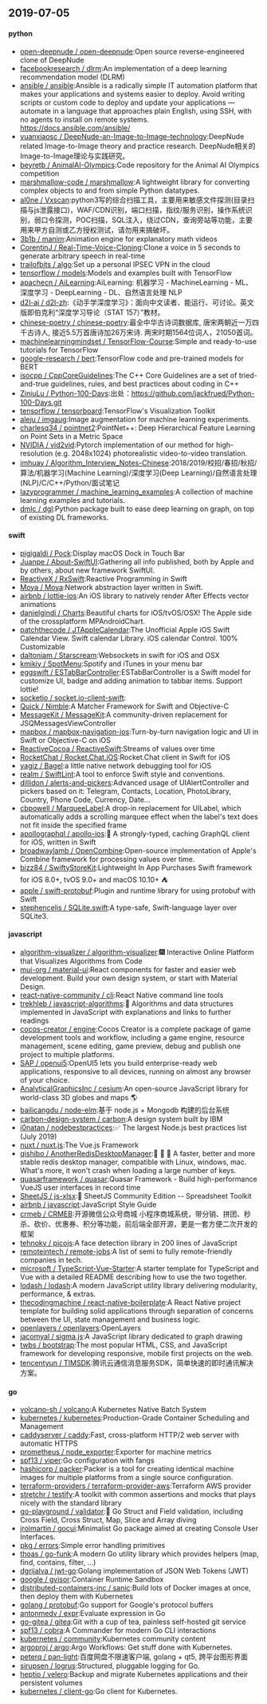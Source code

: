 ## 2019-07-05

#### python
* [open-deepnude / open-deepnude](https://github.com/open-deepnude/open-deepnude):Open source reverse-engineered clone of DeepNude
* [facebookresearch / dlrm](https://github.com/facebookresearch/dlrm):An implementation of a deep learning recommendation model (DLRM)
* [ansible / ansible](https://github.com/ansible/ansible):Ansible is a radically simple IT automation platform that makes your applications and systems easier to deploy. Avoid writing scripts or custom code to deploy and update your applications — automate in a language that approaches plain English, using SSH, with no agents to install on remote systems. https://docs.ansible.com/ansible/
* [yuanxiaosc / DeepNude-an-Image-to-Image-technology](https://github.com/yuanxiaosc/DeepNude-an-Image-to-Image-technology):DeepNude related Image-to-Image theory and practice research. DeepNude相关的Image-to-Image理论与实践研究。
* [beyretb / AnimalAI-Olympics](https://github.com/beyretb/AnimalAI-Olympics):Code repository for the Animal AI Olympics competition
* [marshmallow-code / marshmallow](https://github.com/marshmallow-code/marshmallow):A lightweight library for converting complex objects to and from simple Python datatypes.
* [al0ne / Vxscan](https://github.com/al0ne/Vxscan):python3写的综合扫描工具，主要用来敏感文件探测(目录扫描与js泄露接口)，WAF/CDN识别，端口扫描，指纹/服务识别，操作系统识别，弱口令探测，POC扫描，SQL注入，绕过CDN，查询旁站等功能，主要用来甲方自测或乙方授权测试，请勿用来搞破坏。
* [3b1b / manim](https://github.com/3b1b/manim):Animation engine for explanatory math videos
* [CorentinJ / Real-Time-Voice-Cloning](https://github.com/CorentinJ/Real-Time-Voice-Cloning):Clone a voice in 5 seconds to generate arbitrary speech in real-time
* [trailofbits / algo](https://github.com/trailofbits/algo):Set up a personal IPSEC VPN in the cloud
* [tensorflow / models](https://github.com/tensorflow/models):Models and examples built with TensorFlow
* [apachecn / AiLearning](https://github.com/apachecn/AiLearning):AiLearning: 机器学习 - MachineLearning - ML、深度学习 - DeepLearning - DL、自然语言处理 NLP
* [d2l-ai / d2l-zh](https://github.com/d2l-ai/d2l-zh):《动手学深度学习》：面向中文读者、能运行、可讨论。英文版即伯克利“深度学习导论（STAT 157）”教材。
* [chinese-poetry / chinese-poetry](https://github.com/chinese-poetry/chinese-poetry):最全中华古诗词数据库, 唐宋两朝近一万四千古诗人, 接近5.5万首唐诗加26万宋诗. 两宋时期1564位词人，21050首词。
* [machinelearningmindset / TensorFlow-Course](https://github.com/machinelearningmindset/TensorFlow-Course):Simple and ready-to-use tutorials for TensorFlow
* [google-research / bert](https://github.com/google-research/bert):TensorFlow code and pre-trained models for BERT
* [isocpp / CppCoreGuidelines](https://github.com/isocpp/CppCoreGuidelines):The C++ Core Guidelines are a set of tried-and-true guidelines, rules, and best practices about coding in C++
* [ZiniuLu / Python-100-Days](https://github.com/ZiniuLu/Python-100-Days):出处：https://github.com/jackfrued/Python-100-Days.git
* [tensorflow / tensorboard](https://github.com/tensorflow/tensorboard):TensorFlow's Visualization Toolkit
* [aleju / imgaug](https://github.com/aleju/imgaug):Image augmentation for machine learning experiments.
* [charlesq34 / pointnet2](https://github.com/charlesq34/pointnet2):PointNet++: Deep Hierarchical Feature Learning on Point Sets in a Metric Space
* [NVIDIA / vid2vid](https://github.com/NVIDIA/vid2vid):Pytorch implementation of our method for high-resolution (e.g. 2048x1024) photorealistic video-to-video translation.
* [imhuay / Algorithm_Interview_Notes-Chinese](https://github.com/imhuay/Algorithm_Interview_Notes-Chinese):2018/2019/校招/春招/秋招/算法/机器学习(Machine Learning)/深度学习(Deep Learning)/自然语言处理(NLP)/C/C++/Python/面试笔记
* [lazyprogrammer / machine_learning_examples](https://github.com/lazyprogrammer/machine_learning_examples):A collection of machine learning examples and tutorials.
* [dmlc / dgl](https://github.com/dmlc/dgl):Python package built to ease deep learning on graph, on top of existing DL frameworks.

#### swift
* [pigigaldi / Pock](https://github.com/pigigaldi/Pock):Display macOS Dock in Touch Bar
* [Juanpe / About-SwiftUI](https://github.com/Juanpe/About-SwiftUI):Gathering all info published, both by Apple and by others, about new framework SwiftUI.
* [ReactiveX / RxSwift](https://github.com/ReactiveX/RxSwift):Reactive Programming in Swift
* [Moya / Moya](https://github.com/Moya/Moya):Network abstraction layer written in Swift.
* [airbnb / lottie-ios](https://github.com/airbnb/lottie-ios):An iOS library to natively render After Effects vector animations
* [danielgindi / Charts](https://github.com/danielgindi/Charts):Beautiful charts for iOS/tvOS/OSX! The Apple side of the crossplatform MPAndroidChart.
* [patchthecode / JTAppleCalendar](https://github.com/patchthecode/JTAppleCalendar):The Unofficial Apple iOS Swift Calendar View. Swift calendar Library. iOS calendar Control. 100% Customizable
* [daltoniam / Starscream](https://github.com/daltoniam/Starscream):Websockets in swift for iOS and OSX
* [kmikiy / SpotMenu](https://github.com/kmikiy/SpotMenu):Spotify and iTunes in your menu bar
* [eggswift / ESTabBarController](https://github.com/eggswift/ESTabBarController):ESTabBarController is a Swift model for customize UI, badge and adding animation to tabbar items. Support lottie!
* [socketio / socket.io-client-swift](https://github.com/socketio/socket.io-client-swift):
* [Quick / Nimble](https://github.com/Quick/Nimble):A Matcher Framework for Swift and Objective-C
* [MessageKit / MessageKit](https://github.com/MessageKit/MessageKit):A community-driven replacement for JSQMessagesViewController
* [mapbox / mapbox-navigation-ios](https://github.com/mapbox/mapbox-navigation-ios):Turn-by-turn navigation logic and UI in Swift or Objective-C on iOS
* [ReactiveCocoa / ReactiveSwift](https://github.com/ReactiveCocoa/ReactiveSwift):Streams of values over time
* [RocketChat / Rocket.Chat.iOS](https://github.com/RocketChat/Rocket.Chat.iOS):Rocket.Chat client in Swift for iOS
* [yagiz / Bagel](https://github.com/yagiz/Bagel):a little native network debugging tool for iOS
* [realm / SwiftLint](https://github.com/realm/SwiftLint):A tool to enforce Swift style and conventions.
* [dillidon / alerts-and-pickers](https://github.com/dillidon/alerts-and-pickers):Advanced usage of UIAlertController and pickers based on it: Telegram, Contacts, Location, PhotoLibrary, Country, Phone Code, Currency, Date...
* [cbpowell / MarqueeLabel](https://github.com/cbpowell/MarqueeLabel):A drop-in replacement for UILabel, which automatically adds a scrolling marquee effect when the label's text does not fit inside the specified frame
* [apollographql / apollo-ios](https://github.com/apollographql/apollo-ios):📱
A strongly-typed, caching GraphQL client for iOS, written in Swift
* [broadwaylamb / OpenCombine](https://github.com/broadwaylamb/OpenCombine):Open-source implementation of Apple's Combine framework for processing values over time.
* [bizz84 / SwiftyStoreKit](https://github.com/bizz84/SwiftyStoreKit):Lightweight In App Purchases Swift framework for iOS 8.0+, tvOS 9.0+ and macOS 10.10+ ⛺
* [apple / swift-protobuf](https://github.com/apple/swift-protobuf):Plugin and runtime library for using protobuf with Swift
* [stephencelis / SQLite.swift](https://github.com/stephencelis/SQLite.swift):A type-safe, Swift-language layer over SQLite3.

#### javascript
* [algorithm-visualizer / algorithm-visualizer](https://github.com/algorithm-visualizer/algorithm-visualizer):🎆
Interactive Online Platform that Visualizes Algorithms from Code
* [mui-org / material-ui](https://github.com/mui-org/material-ui):React components for faster and easier web development. Build your own design system, or start with Material Design.
* [react-native-community / cli](https://github.com/react-native-community/cli):React Native command line tools
* [trekhleb / javascript-algorithms](https://github.com/trekhleb/javascript-algorithms):📝
Algorithms and data structures implemented in JavaScript with explanations and links to further readings
* [cocos-creator / engine](https://github.com/cocos-creator/engine):Cocos Creator is a complete package of game development tools and workflow, including a game engine, resource management, scene editing, game preview, debug and publish one project to multiple platforms.
* [SAP / openui5](https://github.com/SAP/openui5):OpenUI5 lets you build enterprise-ready web applications, responsive to all devices, running on almost any browser of your choice.
* [AnalyticalGraphicsInc / cesium](https://github.com/AnalyticalGraphicsInc/cesium):An open-source JavaScript library for world-class 3D globes and maps
🌎
* [bailicangdu / node-elm](https://github.com/bailicangdu/node-elm):基于 node.js + Mongodb 构建的后台系统
* [carbon-design-system / carbon](https://github.com/carbon-design-system/carbon):A design system built by IBM
* [i0natan / nodebestpractices](https://github.com/i0natan/nodebestpractices):✅
The largest Node.js best practices list (July 2019)
* [nuxt / nuxt.js](https://github.com/nuxt/nuxt.js):The Vue.js Framework
* [qishibo / AnotherRedisDesktopManager](https://github.com/qishibo/AnotherRedisDesktopManager):🚀
🚀
🚀
A faster, better and more stable redis desktop manager, compatible with Linux, windows, mac. What's more, it won't crash when loading a large number of keys.
* [quasarframework / quasar](https://github.com/quasarframework/quasar):Quasar Framework - Build high-performance VueJS user interfaces in record time
* [SheetJS / js-xlsx](https://github.com/SheetJS/js-xlsx):📗
SheetJS Community Edition -- Spreadsheet Toolkit
* [airbnb / javascript](https://github.com/airbnb/javascript):JavaScript Style Guide
* [crmeb / CRMEB](https://github.com/crmeb/CRMEB):开源微信公众号商城 小程序商城系统，带分销、拼团、秒杀、砍价、优惠券、积分等功能，前后端全部开源，更是一套方便二次开发的框架
* [tehnokv / picojs](https://github.com/tehnokv/picojs):A face detection library in 200 lines of JavaScript
* [remoteintech / remote-jobs](https://github.com/remoteintech/remote-jobs):A list of semi to fully remote-friendly companies in tech.
* [microsoft / TypeScript-Vue-Starter](https://github.com/microsoft/TypeScript-Vue-Starter):A starter template for TypeScript and Vue with a detailed README describing how to use the two together.
* [lodash / lodash](https://github.com/lodash/lodash):A modern JavaScript utility library delivering modularity, performance, & extras.
* [thecodingmachine / react-native-boilerplate](https://github.com/thecodingmachine/react-native-boilerplate):A React Native project template for building solid applications through separation of concerns between the UI, state management and business logic.
* [openlayers / openlayers](https://github.com/openlayers/openlayers):OpenLayers
* [jacomyal / sigma.js](https://github.com/jacomyal/sigma.js):A JavaScript library dedicated to graph drawing
* [twbs / bootstrap](https://github.com/twbs/bootstrap):The most popular HTML, CSS, and JavaScript framework for developing responsive, mobile first projects on the web.
* [tencentyun / TIMSDK](https://github.com/tencentyun/TIMSDK):腾讯云通信消息服务SDK，简单快速的即时通讯解决方案。

#### go
* [volcano-sh / volcano](https://github.com/volcano-sh/volcano):A Kubernetes Native Batch System
* [kubernetes / kubernetes](https://github.com/kubernetes/kubernetes):Production-Grade Container Scheduling and Management
* [caddyserver / caddy](https://github.com/caddyserver/caddy):Fast, cross-platform HTTP/2 web server with automatic HTTPS
* [prometheus / node_exporter](https://github.com/prometheus/node_exporter):Exporter for machine metrics
* [spf13 / viper](https://github.com/spf13/viper):Go configuration with fangs
* [hashicorp / packer](https://github.com/hashicorp/packer):Packer is a tool for creating identical machine images for multiple platforms from a single source configuration.
* [terraform-providers / terraform-provider-aws](https://github.com/terraform-providers/terraform-provider-aws):Terraform AWS provider
* [stretchr / testify](https://github.com/stretchr/testify):A toolkit with common assertions and mocks that plays nicely with the standard library
* [go-playground / validator](https://github.com/go-playground/validator):💯
Go Struct and Field validation, including Cross Field, Cross Struct, Map, Slice and Array diving
* [jroimartin / gocui](https://github.com/jroimartin/gocui):Minimalist Go package aimed at creating Console User Interfaces.
* [pkg / errors](https://github.com/pkg/errors):Simple error handling primitives
* [thoas / go-funk](https://github.com/thoas/go-funk):A modern Go utility library which provides helpers (map, find, contains, filter, ...)
* [dgrijalva / jwt-go](https://github.com/dgrijalva/jwt-go):Golang implementation of JSON Web Tokens (JWT)
* [google / gvisor](https://github.com/google/gvisor):Container Runtime Sandbox
* [distributed-containers-inc / sanic](https://github.com/distributed-containers-inc/sanic):Build lots of Docker images at once, then deploy them with Kubernetes
* [golang / protobuf](https://github.com/golang/protobuf):Go support for Google's protocol buffers
* [antonmedv / expr](https://github.com/antonmedv/expr):Evaluate expression in Go
* [go-gitea / gitea](https://github.com/go-gitea/gitea):Git with a cup of tea, painless self-hosted git service
* [spf13 / cobra](https://github.com/spf13/cobra):A Commander for modern Go CLI interactions
* [kubernetes / community](https://github.com/kubernetes/community):Kubernetes community content
* [argoproj / argo](https://github.com/argoproj/argo):Argo Workflows: Get stuff done with Kubernetes.
* [peterq / pan-light](https://github.com/peterq/pan-light):百度网盘不限速客户端, golang + qt5, 跨平台图形界面
* [sirupsen / logrus](https://github.com/sirupsen/logrus):Structured, pluggable logging for Go.
* [heptio / velero](https://github.com/heptio/velero):Backup and migrate Kubernetes applications and their persistent volumes
* [kubernetes / client-go](https://github.com/kubernetes/client-go):Go client for Kubernetes.
